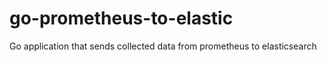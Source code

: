 # go-prometheus-to-elastic
Go application that sends collected data from prometheus to elasticsearch
